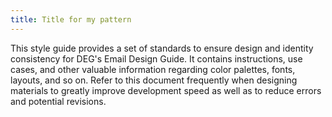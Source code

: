 ```yaml
---
title: Title for my pattern
---
```

This style guide provides a set of standards to ensure design and identity consistency for DEG's Email Design Guide. It contains instructions, use cases, and other valuable information regarding color palettes, fonts, layouts, and so on. Refer to this document frequently when designing materials to greatly improve development speed as well as to reduce errors and potential revisions.